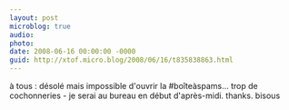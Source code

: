 ```yaml
---
layout: post
microblog: true
audio: 
photo: 
date: 2008-06-16 00:00:00 -0000
guid: http://xtof.micro.blog/2008/06/16/t835838863.html
---
```

à tous : désolé mais impossible d'ouvrir la #boîteàspams... trop de cochonneries - je serai au bureau en début d'après-midi. thanks. bisous
